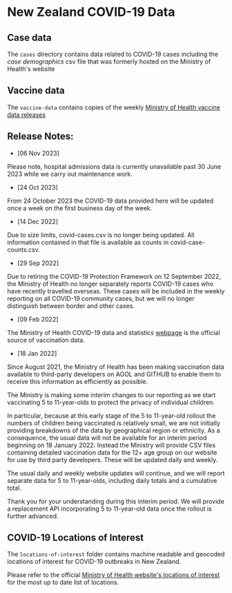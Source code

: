 # New Zealand COVID-19 Data

## Case data

The `cases` directory contains data related to COVID-19 cases including the _case demographics_ csv file that was formerly hosted on the Ministry of Health's website

## Vaccine data

The `vaccine-data` contains copies of the weekly [Ministry of Health vaccine data releases](https://www.health.govt.nz/our-work/diseases-and-conditions/covid-19-novel-coronavirus/covid-19-data-and-statistics/covid-19-vaccine-data)

## Release Notes:

- [06 Nov 2023]

Please note, hospital admissions data is currently unavailable past 30 June 2023 while we carry out maintenance work.

- [24 Oct 2023]

From 24 October 2023 the COVID-19 data provided here will be updated once a week on the first business day of the week.

- [14 Dec 2022]

Due to size limits, covid-cases.csv is no longer being updated. All information contained in that file is available as counts in covid-case-counts.csv.

- [29 Sep 2022]

Due to retiring the COVID-19 Protection Framework on 12 September 2022, the Ministry of Health no longer separately reports COVID-19 cases who have recently travelled overseas. These cases will be included in the weekly reporting on all COVID-19 community cases, but we will no longer distinguish between border and other cases.

- [09 Feb 2022]

The Ministry of Health COVID-19 data and statistics [webpage](https://www.health.govt.nz/our-work/diseases-and-conditions/covid-19-novel-coronavirus/covid-19-data-and-statistics) is the official source of vaccination data. 

- [18 Jan 2022]

Since August 2021, the Ministry of Health has been making vaccination data available to third-party developers on AGOL and GITHUB to enable them to receive this information as efficiently as possible.

The Ministry is making some interim changes to our reporting as we start vaccinating 5 to 11-year-olds to protect the privacy of individual children.

In particular, because at this early stage of the 5 to 11-year-old rollout the numbers of children being vaccinated is relatively small, we are not initially providing breakdowns of the data by geographical region or ethnicity.
As a consequence, the usual data will not be available for an interim period beginning on 18 January 2022.
Instead the Ministry will provide CSV files containing detailed vaccination data for the 12+ age group on our website for use by third party developers. These will be updated daily and weekly.

The usual daily and weekly website updates will continue, and we will report separate data for 5 to 11-year-olds, including daily totals and a cumulative total.

Thank you for your understanding during this interim period. We will provide a replacement API incorporating 5 to 11-year-old data once the rollout is further advanced.

## COVID-19 Locations of Interest

The `locations-of-interest` folder contains machine readable and geocoded locations of interest for COVID-19 outbreaks in New Zealand.

Please refer to the official [Ministry of Health website's locations of interest](https://www.health.govt.nz/our-work/diseases-and-conditions/covid-19-novel-coronavirus/covid-19-health-advice-public/contact-tracing-covid-19/covid-19-contact-tracing-locations-interest) for the most up to date list of locations.
